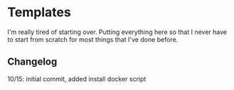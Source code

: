 # Templates

I'm really tired of starting over. Putting everything here so that I never have to start from scratch for most things that I've done before.

## Changelog
10/15: initial commit, added install docker script